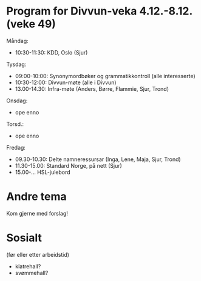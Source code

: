 # Program for Divvun-veka 4.12.-8.12. (veke 49)

Måndag:
- 10:30-11:30: KDD, Oslo (Sjur)

Tysdag:
- 09:00-10:00: Synonymordbøker og grammatikkontroll (alle interesserte)
- 10:30-12:00: Divvun-møte (alle i Divvun)
- 13.00-14.30: Infra-møte (Anders, Børre, Flammie, Sjur, Trond)

Onsdag:
- ope enno

Torsd.:
- ope enno

Fredag:
- 09.30-10.30: Delte namneressursar (Inga, Lene, Maja, Sjur, Trond)
- 11.30-15.00: Standard Norge, på nett (Sjur)
- 15.00-... HSL-julebord

# Andre tema

Kom gjerne med forslag!

# Sosialt

(før eller etter arbeidstid)

- klatrehall?
- svømmehall?

